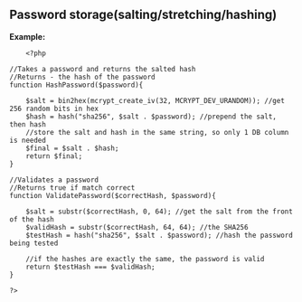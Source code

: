 
Password storage(salting/stretching/hashing)
-------

**Example:**



    	<?php

	//Takes a password and returns the salted hash
	//Returns - the hash of the password
	function HashPassword($password){
		
	    $salt = bin2hex(mcrypt_create_iv(32, MCRYPT_DEV_URANDOM)); //get 256 random bits in hex
	    $hash = hash("sha256", $salt . $password); //prepend the salt, then hash
	    //store the salt and hash in the same string, so only 1 DB column is needed
	    $final = $salt . $hash;
	    return $final;
	}
	
	//Validates a password
	//Returns true if match correct
	function ValidatePassword($correctHash, $password){
		
	    $salt = substr($correctHash, 0, 64); //get the salt from the front of the hash
	    $validHash = substr($correctHash, 64, 64); //the SHA256
	    $testHash = hash("sha256", $salt . $password); //hash the password being tested
	
	    //if the hashes are exactly the same, the password is valid
	    return $testHash === $validHash;
	}

	?>



	
